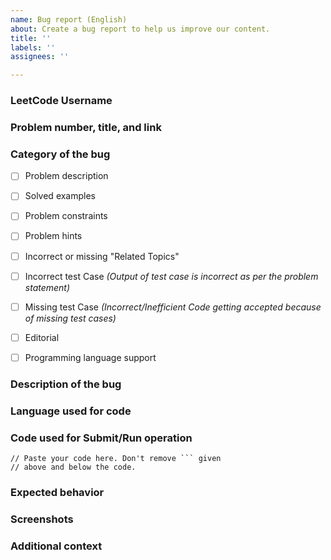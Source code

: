 ```yaml
---
name: Bug report (English)
about: Create a bug report to help us improve our content.
title: ''
labels: ''
assignees: ''

---
```


<!--
Note - Any content mentioned below in `<!-- ->` blocks are just comments
to help in filling up the issue. It won't be visible in the actual issue after
submitting the issue.
-->

### LeetCode Username
<!-- Click on the right top corner of the problem
page after logging in to get the username. -->


### Problem number, title, and link
<!-- Example    
1. Two Sum https://leetcode.com/problems/two-sum/
-->


### Category of the bug
- [ ] Problem description
- [ ] Solved examples
- [ ] Problem constraints
- [ ] Problem hints
- [ ] Incorrect or missing "Related Topics"
- [ ] Incorrect test Case *(Output of test case is incorrect as per the problem statement)*
- [ ] Missing test Case *(Incorrect/Inefficient Code getting accepted because of missing test cases)*
- [ ] Editorial
- [ ] Programming language support


### Description of the bug
<!-- A clear and concise description of what the bug is. -->


### Language used for code
<!-- C++ -->


### Code used for Submit/Run operation
<!-- 
Please make sure to wrap the code with ``` tags. 
Otherwise, the issue may be closed without any information.

Replace the code below with your code.

-->

```
// Paste your code here. Don't remove ``` given
// above and below the code.
```


### Expected behavior
<!-- A clear and concise description of what was expected to happen in
contrast with what happened. -->


### Screenshots
<!-- If applicable, add screenshots to explain the issue. -->


### Additional context
<!-- Add any other additional context about the bug. -->
